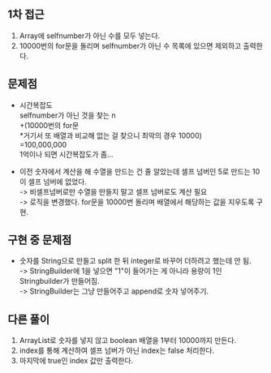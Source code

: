 ## 1차 접근
1. Array에 selfnumber가 아닌 수를 모두 넣는다.
2. 10000번의 for문을 돌리며 selfnumber가 아닌 수 목록에 있으면 제외하고 출력한다.

## 문제점
- 시간복잡도<br>
  selfnumber가 아닌 것을 찾는 n<br>
  +(10000번의 for문<br>
  *거기서 또 배열과 비교해 없는 걸 찾으니 최악의 경우 10000)<br>
  =100,000,000<br>
  1억이나 되면 시간복잡도가 좀...

- 이전 숫자에서 계산을 해 수열을 만드는 건 줄 알았는데 셀프 넘버인 5로 만드는 10이 셀프 넘버에 없었다. <br>
  -> 비셀프넘버로만 수열을 만들지 말고 셀프 넘버로도 계산 필요<br>
  -> 로직을 변경했다. for문을 10000번 돌리며 배열에서 해당하는 값을 지우도록 구현.

## 구현 중 문제점
- 숫자를 String으로 만들고 split 한 뒤 integer로 바꾸어 더하려고 했는데 안 됨. <br>
  -> StringBuilder에 1을 넣으면 "1"이 들어가는 게 아니라 용량이 1인 Stringbuilder가 만들어짐.<br>
  -> StringBuilder는 그냥 만들어주고 append로 숫자 넣어주기.

## 다른 풀이
1. ArrayList로 숫자를 넣지 않고 boolean 배열을 1부터 10000까지 만든다.
2. index를 통해 계산하여 셀프 넘버가 아닌 index는 false 처리한다.
3. 마지막에 true인 index 값만 출력한다.